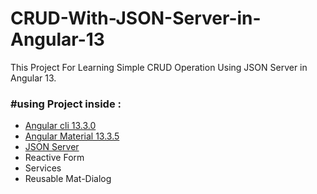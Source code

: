 # CRUD-With-JSON-Server-in-Angular-13
<p>This Project For Learning Simple CRUD Operation Using JSON Server in Angular 13. </p>

<h3>#using Project inside :</h3>
<ul>
  <li><a href="https://angular.io/cli">Angular cli 13.3.0</a></li>
  <li><a href="https://v13.material.angular.io/components/categories">Angular Material 13.3.5</a></li>
  <li><a href="https://www.npmjs.com/package/json-server">JSON Server</a></li>
  <li>Reactive Form</li>
  <li>Services</li>
  <li>Reusable Mat-Dialog</li>
</ul>
